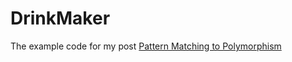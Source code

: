 # DrinkMaker

The example code for my post [Pattern Matching to Polymorphism](http://ianrumford.github.io/elixir/pattern/matching/runtime/polymorphism/2016/09/19/pattern-matching-to-polymorphism.html)
